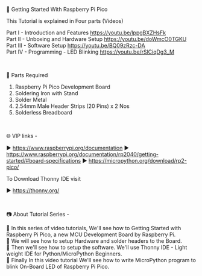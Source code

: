 📕 Getting Started With Raspberry Pi Pico <br />


This Tutorial is explained in Four parts (Videos)

Part I        -  Introduction and Features            https://youtu.be/lppgBXZHsFk  
Part II       -  Unboxing and Hardware Setup          https://youtu.be/doWmcO0TGKU  
Part III      -  Software Setup                       https://youtu.be/BQ09zRzc-DA  
Part IV       -  Programming - LED Blinking           https://youtu.be/rSlCiqDg3_M  

<br />

📜 Parts Required

1. Raspberry Pi Pico Development Board
2. Soldering Iron with Stand
3. Solder Metal
4. 2.54mm Male Header Strips (20 Pins) x 2 Nos
5. Solderless Breadboard

<br />

🌐 VIP links -  

▶️ https://www.raspberrypi.org/documentation
▶️ https://www.raspberrypi.org/documentation/rp2040/getting-started/#board-specifications
▶️ https://micropython.org/download/rp2-pico/

To Download Thonny IDE visit

▶️ https://thonny.org/

<br />

📷 About Tutorial Series -

🚩   In this series of video tutorials, We'll see how to Getting Started with Raspberry Pi Pico, a new MCU Development Board by Raspberry Pi.  
🚩   We will see how to setup Hardware and solder headers to the Board.  
🚩   Then we'll see how to setup the software. We'll use Thonny IDE - Light weight IDE for Python/MicroPython Beginners.  
🚩   Finally In this video tutorial We'll see how to write MicroPython program to blink On-Board LED of Raspberry Pi Pico.  
 